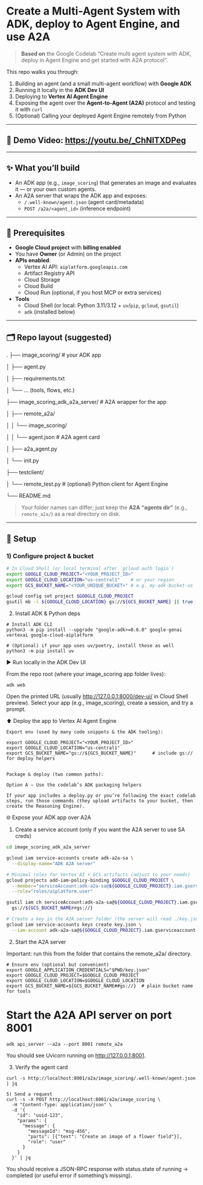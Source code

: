 # Create a Multi-Agent System with ADK, deploy to Agent Engine, and use A2A

> **Based on** the Google Codelab “Create multi agent system with ADK, deploy in Agent Engine and get started with A2A protocol”.

This repo walks you through:

1) Building an agent (and a small multi-agent workflow) with **Google ADK**  
2) Running it locally in the **ADK Dev UI**  
3) Deploying to **Vertex AI Agent Engine**  
4) Exposing the agent over the **Agent-to-Agent (A2A)** protocol and testing it with `curl`  
5) (Optional) Calling your deployed Agent Engine remotely from Python

---
## 🎥 **Demo Video:**   https://youtu.be/_ChNITXDPeg  
---
## ✨ What you’ll build

- An ADK app (e.g., `image_scoring`) that generates an image and evaluates it — or your own custom agents.
- An A2A server that wraps the ADK app and exposes:
  - `/.well-known/agent.json` (agent card/metadata)
  - `POST /a2a/<agent_id>` (inference endpoint)

---

## 🧰 Prerequisites

- **Google Cloud project** with **billing enabled**
- You have **Owner** (or Admin) on the project
- **APIs enabled**:
  - Vertex AI API: `aiplatform.googleapis.com`
  - Artifact Registry API
  - Cloud Storage
  - Cloud Build
  - Cloud Run (optional, if you host MCP or extra services)
- **Tools**
  - Cloud Shell (or local: Python 3.11/3.12 + `uv`/`pip`, `gcloud`, `gsutil`)
  - `adk` (installed below)

---

## 🗂 Repo layout (suggested)

.
├── image_scoring/ # your ADK app

│ ├── agent.py

│ ├── requirements.txt

│ └── ... (tools, flows, etc.)

├── image_scoring_adk_a2a_server/ # A2A wrapper for the app

│ ├── remote_a2a/

│ │ └── image_scoring/

│ │ └── agent.json # A2A agent card

│ ├── a2a_agent.py

│ └── init.py

├── testclient/

│ └── remote_test.py # (optional) Python client for Agent Engine

└── README.md


> Your folder names can differ; just keep the **A2A “agents dir”** (e.g., `remote_a2a/`) as a real directory on disk.

---

## 🔧 Setup

### 1) Configure project & bucket

```bash
# In Cloud Shell (or local terminal after `gcloud auth login`)
export GOOGLE_CLOUD_PROJECT="<YOUR_PROJECT_ID>"
export GOOGLE_CLOUD_LOCATION="us-central1"    # or your region
export GCS_BUCKET_NAME="<YOUR_UNIQUE_BUCKET>" # e.g. my-adk-bucket-us

gcloud config set project $GOOGLE_CLOUD_PROJECT
gsutil mb -l ${GOOGLE_CLOUD_LOCATION} gs://${GCS_BUCKET_NAME} || true
```

2) Install ADK & Python deps
```
# Install ADK CLI
python3 -m pip install --upgrade "google-adk>=0.6.0" google-genai vertexai google-cloud-aiplatform

# (Optional) if your app uses uv/poetry, install those as well
python3 -m pip install uv
```
▶️ Run locally in the ADK Dev UI

From the repo root (where your image_scoring app folder lives):
```
adk web
```

Open the printed URL (usually http://127.0.0.1:8000/dev-ui/ in Cloud Shell preview).
Select your app (e.g., image_scoring), create a session, and try a prompt.

⬆️ Deploy the app to Vertex AI Agent Engine
```
Export env (used by many code snippets & the ADK tooling):

export GOOGLE_CLOUD_PROJECT="<YOUR_PROJECT_ID>"
export GOOGLE_CLOUD_LOCATION="us-central1"
export GCS_BUCKET_NAME="gs://${GCS_BUCKET_NAME}"      # include gs:// for deploy helpers


Package & deploy (two common paths):

Option A — Use the codelab’s ADK packaging helpers

If your app includes a deploy.py or you’re following the exact codelab steps, run those commands (they upload artifacts to your bucket, then create the Reasoning Engine).
```
🌐 Expose your ADK app over A2A

1) Create a service account (only if you want the A2A server to use SA creds)
```bash
cd image_scoring_adk_a2a_server

gcloud iam service-accounts create adk-a2a-sa \
  --display-name="ADK A2A server"

# Minimal roles for Vertex AI + GCS artifacts (adjust to your needs)
gcloud projects add-iam-policy-binding $GOOGLE_CLOUD_PROJECT \
  --member="serviceAccount:adk-a2a-sa@${GOOGLE_CLOUD_PROJECT}.iam.gserviceaccount.com" \
  --role="roles/aiplatform.user"

gsutil iam ch serviceAccount:adk-a2a-sa@${GOOGLE_CLOUD_PROJECT}.iam.gserviceaccount.com:objectAdmin \
  gs://${GCS_BUCKET_NAME##gs://}

# Create a key in the A2A server folder (the server will read ./key.json)
gcloud iam service-accounts keys create key.json \
  --iam-account adk-a2a-sa@${GOOGLE_CLOUD_PROJECT}.iam.gserviceaccount.com
```
2) Start the A2A server

Important: run this from the folder that contains the remote_a2a/ directory.
```
# Ensure env (optional but convenient)
export GOOGLE_APPLICATION_CREDENTIALS="$PWD/key.json"
export GOOGLE_CLOUD_PROJECT=$GOOGLE_CLOUD_PROJECT
export GOOGLE_CLOUD_LOCATION=$GOOGLE_CLOUD_LOCATION
export GCS_BUCKET_NAME=${GCS_BUCKET_NAME##gs://}  # plain bucket name for tools
```
# Start the A2A API server on port 8001
```
adk api_server --a2a --port 8001 remote_a2a

```
You should see Uvicorn running on http://127.0.0.1:8001.

3) Verify the agent card
```
curl -s http://localhost:8001/a2a/image_scoring/.well-known/agent.json | jq

5) Send a request
curl -s -X POST http://localhost:8001/a2a/image_scoring \
  -H "Content-Type: application/json" \
  -d '{
    "id": "uuid-123",
    "params": {
      "message": {
        "messageId": "msg-456",
        "parts": [{"text": "Create an image of a flower field"}],
        "role": "user"
      }
    }
  }' | jq

```
You should receive a JSON-RPC response with status.state of running → completed (or useful error if something’s missing).

